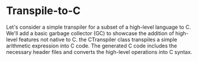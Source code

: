 # Transpile-to-C
Let's consider a simple transpiler for a subset of a high-level language to C. We'll add a basic garbage collector (GC) to showcase the addition of high-level features not native to C.
the CTranspiler class transpiles a simple arithmetic expression into C code. The generated C code includes the necessary header files and converts the high-level operations into C syntax.
